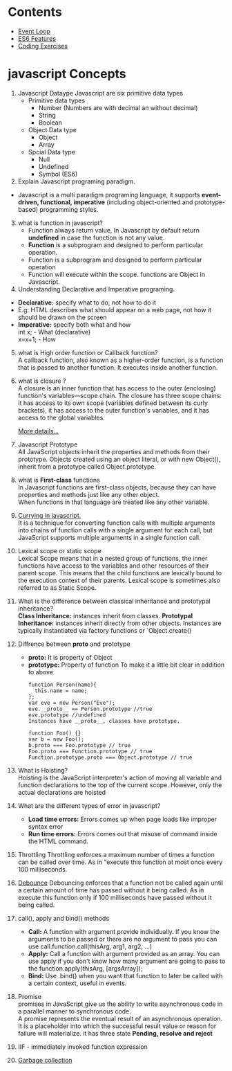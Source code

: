 # Contents
  - [Event Loop](/eventloop.md)
  - [ES6 Features](/es6.md)
  - [Coding Exercises](/coding-exercises.md)
# javascript Concepts
1. Javascript Dataype
   Javascript are six primitive data types
    - Primitive data types
        - Number (Numbers are with decimal an without decimal)
        - String
        - Boolean
    - Object Data type
         - Object
         - Array
    - Spcial Data type
        - Null
        - Undefined
        - Symbol (ES6)
2. Explain Javascript programing paradigm.
  - Javascript is a multi paradigm programing language, it supports  **event-driven, functional, imperative**
   (including object-oriented and prototype-based) programming styles.
3. what is function in javascript?
   - Function always return value, In Javascript by default return **undefined** in case the function is not any value.
   - **Function** is a subprogram and designed to perform particular operation.
   - Function is a subprogram and designed to perform particular operation
   - Function will execute within the scope.
   functions are Object in Javascript.
4.  Understanding Declarative and Imperative programing.
  - **Declarative:** specify what to do, not how to do it
  -  E.g: HTML describes what should appear on a web page, not how it should be drawn on the screen
  - **Imperative:** specify both what and how\
	    int x; - What (declarative)\
	    x=x+1; - How
5. what is High order function or Callback function?\
   A callback function, also known as a higher-order function, is a function that is passed to another function. It executes inside another function.
6. what is closure ?\
   A closure is an inner function that has access to the outer (enclosing) function's variables—scope chain. The closure has three scope chains: it has access to its own scope (variables defined between its curly brackets), it has access to the outer function's variables, and it has access to the global variables.

   [More details...](https://developer.mozilla.org/en-US/docs/Web/JavaScript/Closures)
7. Javascript Prototype \
   All JavaScript objects inherit the properties and methods from their prototype. Objects created using an object literal, or with new Object(), inherit from a prototype called Object.prototype.
8. what is **First-class** functions\
   In Javascript functions are first-class objects, because they can have properties and methods just like any other object.\
   When functions in that language are treated like any other variable.
9. [Currying in javascript.](labs/curry-ex01.js)\
   It is a technique for converting function calls with multiple arguments into chains of function calls with a single argument for each call, but JavaScript supports multiple arguments in a single function call.
   
10. Lexical scope or static scope\
    Lexical Scope means that in a nested group of functions, the inner functions have access to the variables and other resources of their parent scope. This means that the child functions are lexically bound to the execution context of their parents. Lexical scope is sometimes also referred to as Static Scope.
 11. What is the difference between classical inheritance and prototypal inheritance?\
     **Class Inheritance:** instances inherit from classes.
     **Prototypal Inheritance:** instances inherit directly from other objects. Instances are typically instantiated via factory functions or `Object.create()
12. Diffrence between __proto__ and  prototype
    - **__proto__:** It is property of Object
    - **prototype:** Property of function
      To make it a little bit clear in addition to above
      ```To make it a little bit clear in addition to above great answers:
      function Person(name){
        this.name = name;
      }; 
      var eve = new Person("Eve");
      eve.__proto__ == Person.prototype //true
      eve.prototype //undefined
      Instances have __proto__, classes have prototype.

      function Foo() {}
      var b = new Foo();
      b.proto === Foo.prototype // true
      Foo.proto === Function.prototype // true
      Function.prototype.proto === Object.prototype // true
      ```
13. What is Hoisting?\
    Hoisting is the JavaScript interpreter's action of moving all variable and function declarations to the top of the current scope. However, only the actual declarations are hoisted
14. What are the different types of error in javascript?
    - **Load time errors:** Errors comes up when page loads like improper syntax error
    - **Run time errors:** Errors comes out that misuse of command inside the HTML command.
15. Throttling
    Throttling enforces a maximum number of times a function can be called over time. As in "execute this function at most once every 100 milliseconds.
16. [Debounce](labs/debounce.js)
    Debouncing enforces that a function not be called again until a certain amount of time has passed without it being called. As in execute this function only if 100 milliseconds have passed without it being called.
17. call(), apply and bind() methods
    - **Call:** A function with argument provide individually. If you know the arguments to be passed or there are no argument to pass you can use call.function.call(thisArg, arg1, arg2, ...)
    - **Apply:** Call a function with argument provided as an array. You can use apply if you don't know how many argument are going to pass to the function.apply(thisArg, [argsArray]);
    - **Bind:** Use .bind() when you want that function to later be called with a certain context, useful in events.
18. Promise\
    promises in JavaScript give us the ability to write asynchronous code in a parallel manner to synchronous code.\
    A promise represents the eventual result of an asynchronous operation. It is a placeholder into which the successful result value or reason for failure will materialize. it has three state **Pending, resolve  and reject**
19. IIF - immediately invoked function expression
 
20. [Garbage collection](https://javascript.info/garbage-collection)
